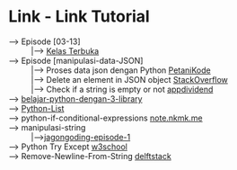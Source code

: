 # Link - Link Tutorial

<dl>
<dt>--> Episode [03-13]</dt>
<dd>|--> <a href="https://www.youtube.com/playlist?list=PLZS-MHyEIRo59lUBwU-XHH7Ymmb04ffOY">Kelas Terbuka</a></dd>
<dt>--> Episode [manipulasi-data-JSON]</dt>
<dd>|--> Proses data json dengan Python <a href="https://www.petanikode.com/python-json">PetaniKode</a></dd>
<dd>|--> Delete an element in JSON object <a href="https://stackoverflow.com/questions/36606930/delete-an-element-in-a-json-object">StackOverflow</a></dd>
<dd>|--> Check if a string is empty or not <a href="https://appdividend.com/2020/11/17/how-to-check-if-string-is-empty-or-not-in-python/#:~:text=To%20check%20an%20empty%20string%20in%20Python%2C%20use%20the%20len,it%20is%20an%20empty%20string.">appdividend</a></dd>
<dt>--> <a href="https://www.dqlab.id/belajar-pyton-dengan-pahami-3-librarynya">belajar-python-dengan-3-library</a></dt>
<dt>--> <a href="https://www.petanikode.com/python-list/">Python-List</a></dt>
<dt>--> python-if-conditional-expressions <a href="https://note.nkmk.me/en/python-if-conditional-expressions/">note.nkmk.me</a></dt>
  <dt>--> manipulasi-string</dt>
  <dd>|--><a href="https://jagongoding.com/python/menengah/manipulasi-string-part-1/">jagongoding-episode-1</a></dd>
  <dt>--> Python Try Except <a href="https://www.w3schools.com/python/python_try_except.asp">w3school</a></dt>
  <dt>--> Remove-Newline-From-String <a href="https://www.delftstack.com/howto/python/python-remove-newline-from-string/#use-the-replace-function-to-remove-a-newline-character-from-the-string-in-python">delftstack</a></dt>
</dl>
